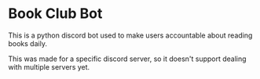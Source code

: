 # Book Club Bot
This is a python discord bot used to make users accountable about reading books daily.

This was made for a specific discord server, so it doesn't support dealing with multiple servers yet.